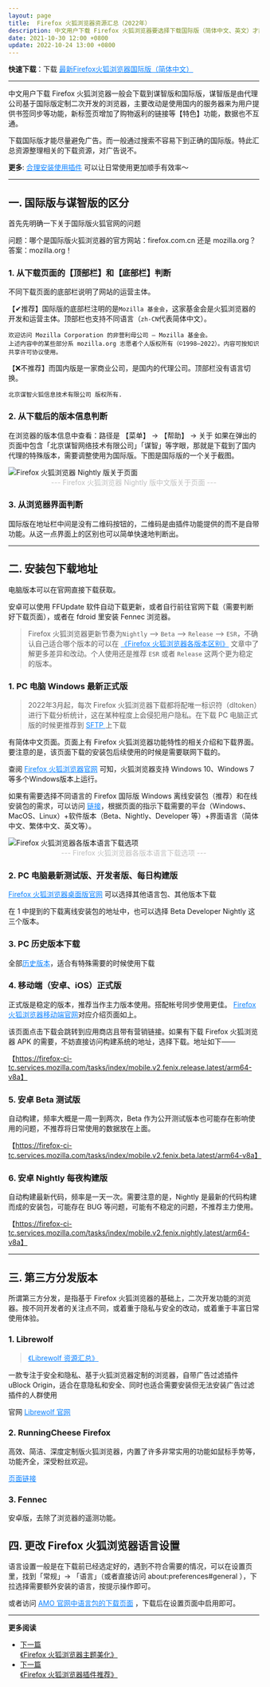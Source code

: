 ```yaml
---
layout: page
title:  Firefox 火狐浏览器资源汇总（2022年）
description: 中文用户下载 Firefox 火狐浏览器要选择下载国际版（简体中文、英文）才能尽量避免广告，精心整理 Firefox 火狐浏览器/ Librewolf 浏览器下载资源，汇总优质官网内容，不含任何广告特供版，放心安心使用 Firefox 火狐浏览器、Librewolf 浏览器畅游网络
date: 2021-10-30 12:00 +0800
update: 2022-10-24 13:00 +0800
---
```


**快速下载**：下载 <a href="https://ypingcn.com/go/out?r=firefox-lastest-zhcn" rel="nofollow" style="color: #0c82ff;"> 最新Firefox火狐浏览器国际版（简体中文） </a>

---

中文用户下载 Firefox 火狐浏览器一般会下载到谋智版和国际版，谋智版是由代理公司基于国际版定制二次开发的浏览器，主要改动是使用国内的服务器来为用户提供书签同步等功能，新标签页增加了购物返利的链接等【特色】功能，数据也不互通。

下载国际版才能尽量避免广告。而一般通过搜索不容易下到正确的国际版。特此汇总资源整理相关的下载资源，对广告说不。

**更多**: <a href="/special/firefox/addons/" style="color: #0c82ff;" target="_blank"> 合理安装使用插件</a> 可以让日常使用更加顺手有效率～

------

## 一. 国际版与谋智版的区分

首先先明确一下关于国际版火狐官网的问题

问题：哪个是国际版火狐浏览器的官方网站：firefox.com.cn 还是 mozilla.org？
答案：mozilla.org！

### 1. 从下载页面的【顶部栏】和【底部栏】判断

不同下载页面的底部栏说明了网站的运营主体。

【✔推荐】国际版的底部栏注明的是```Mozilla 基金会```，这家基金会是火狐浏览器的开发和运营主体。顶部栏也支持不同语言（```zh-CN```代表简体中文）。

```
欢迎访问 Mozilla Corporation 的非营利母公司 — Mozilla 基金会。
上述内容中的某些部分系 mozilla.org 志愿者个人版权所有（©1998–2022）。内容可按知识共享许可协议使用。 
```

【❌不推荐】而国内版是一家商业公司，是国内的代理公司。顶部栏没有语言切换。

```
北京谋智火狐信息技术有限公司 版权所有.
```

### 2. 从下载后的版本信息判断

在浏览器的版本信息中查看：路径是 【菜单】 -> 【帮助】 -> 关于 如果在弹出的页面中包含「北京谋智网络技术有限公司」「谋智」等字眼，那就是下载到了国内代理的特殊版本，需要调整使用为国际版。下图是国际版的一个关于截图。

<img src="/img/special/firefox/firefox-nightly-about.png" style="width:auto;height:auto;max-width:100%;max-height:100%;" alt="Firefox 火狐浏览器 Nightly 版关于页面">

<center><font color="#bfbfbf"> --- Firefox 火狐浏览器 Nightly 版中文版关于页面 --- </font></center>

### 3. 从浏览器界面判断

国际版在地址栏中间是没有二维码按钮的，二维码是由插件功能提供的而不是自带功能。从这一点界面上的区别也可以简单快速地判断出。

------

## 二. 安装包下载地址

电脑版本可以在官网直接下载获取。

安卓可以使用 FFUpdate 软件自动下载更新，或者自行前往官网下载（需要判断好下载页面），或者在 fdroid 里安装 Fennec 浏览器。

> Firefox 火狐浏览器更新节奏为```Nightly``` --> ```Beta``` --> ```Release``` --> ```ESR```，不确认自己适合哪个版本的可以在 <a href="/special/firefox/version/" style="color: #0c82ff;" target="_blank"> 《Firefox 火狐浏览器各版本区别》</a> 文章中了解更多差异和改动。个人使用还是推荐 ``` ESR ``` 或者 ``` Release ``` 这两个更为稳定的版本。

### 1. PC 电脑 Windows 最新正式版

> 2022年3月起，每次 Firefox 火狐浏览器下载都将配唯一标识符（dltoken）进行下载分析统计，这在某种程度上会侵犯用户隐私。在下载 PC 电脑正式版的时候更推荐到  <a href="https://ftp.mozilla.org/pub/firefox/releases/" rel="nofollow" style="color: #0c82ff;"> SFTP  </a>  上下载

有简体中文页面。页面上有 Firefox 火狐浏览器功能特性的相关介绍和下载界面。要注意的是，该页面下载的安装包后续使用的时候是需要联网下载的。

查阅 <a href="https://www.mozilla.org/zh-CN/firefox/new/" rel="nofollow" style="color: #0c82ff;">Firefox 火狐浏览器官网</a> 可知，火狐浏览器支持 Windows 10、Windows 7 等多个Windows版本上运行。

如果有需要选择不同语言的 Firefox 国际版 Windows 离线安装包（推荐）和在线安装包的需求，可以访问 <a href="https://www.mozilla.org/zh-CN/firefox/all/#product-desktop-release" rel="nofollow" style="color: #0c82ff;">链接</a>，根据页面的指示下载需要的平台（Windows、MacOS、Linux）+软件版本（Beta、Nightly、Developer 等）+界面语言（简体中文、繁体中文、英文等）。

<img src="/img/special/firefox/firefox-all-version-download-option.png" style="width:auto;height:auto;max-width:100%;max-height:100%;" alt="Firefox 火狐浏览器各版本语言下载选项">

<center><font color="#bfbfbf"> --- Firefox 火狐浏览器各版本语言下载选项 --- </font></center>

### 2. PC 电脑最新测试版、开发者版、每日构建版

<a href="https://www.mozilla.org/zh-CN/firefox/channel/desktop/" rel="nofollow" style="color: #0c82ff;">Firefox 火狐浏览器桌面版官网</a> 可以选择其他语言包、其他版本下载 

在 1 中提到的下载离线安装包的地址中，也可以选择 Beta Developer Nightly 这三个版本。

### 3. PC 历史版本下载

全部<a href="https://archive.mozilla.org/pub/firefox/releases/" rel="nofollow" style="color: #0c82ff;">历史版本</a>，适合有特殊需要的时候使用下载

### 4. 移动端（安卓、iOS）正式版

正式版是稳定的版本，推荐当作主力版本使用。搭配帐号同步使用更佳。 <a href="https://www.mozilla.org/zh-CN/firefox/browsers/mobile/" rel="nofollow" style="color: #0c82ff;">Firefox 火狐浏览器移动端官网</a>对应介绍页面如上。

该页面点击下载会跳转到应用商店且带有营销链接。如果有下载 Firefox 火狐浏览器 APK 的需要，不妨直接访问构建系统的地址，选择下载。地址如下——

【https://firefox-ci-tc.services.mozilla.com/tasks/index/mobile.v2.fenix.release.latest/arm64-v8a】

### 5. 安卓 Beta 测试版

自动构建，频率大概是一周一到两次，Beta 作为公开测试版本也可能存在影响使用的问题，不推荐将日常使用的数据放在上面。

【https://firefox-ci-tc.services.mozilla.com/tasks/index/mobile.v2.fenix.beta.latest/arm64-v8a】

### 6. 安卓 Nightly 每夜构建版

自动构建最新代码，频率是一天一次。需要注意的是，Nightly 是最新的代码构建而成的安装包，可能存在 BUG 等问题，可能有不稳定的问题，不推荐主力使用。

【https://firefox-ci-tc.services.mozilla.com/tasks/index/mobile.v2.fenix.nightly.latest/arm64-v8a】

------

## 三. 第三方分发版本

所谓第三方分发，是指基于 Firefox 火狐浏览器的基础上，二次开发功能的浏览器。按不同开发者的关注点不同，或着重于隐私与安全的改动，或着重于丰富日常使用体验。

### 1. Librewolf

> <a href="/special/firefox/librewolf/" style="color: #0c82ff;" target="_blank">《Librewolf 资源汇总》</a> 

一款专注于安全和隐私、基于火狐浏览器定制的浏览器，自带广告过滤插件 uBlock Origin，适合在意隐私和安全、同时也适合需要安装但无法安装广告过滤插件的人群使用

官网 <a href="https://librewolf.net/" rel="nofollow" style="color: #0c82ff;">Librewolf 官网</a>

### 2. RunningCheese Firefox

高效、简洁、深度定制版火狐浏览器，内置了许多非常实用的功能如鼠标手势等，功能齐全，深受粉丝欢迎。

<a href="https://www.runningcheese.com/firefox" rel="nofollow" style="color: #0c82ff;">页面链接</a>

### 3. Fennec

安卓版，去除了浏览器的遥测功能。

<a href="https://f-droid.org/en/packages/org.mozilla.fennec_fdroid/" rel="nofollow" style="color: #0c82ff;"></a>

## 四. 更改 Firefox 火狐浏览器语言设置

语言设置一般是在下载前已经选定好的，遇到不符合需要的情况，可以在设置页里，找到「常规」-> 「语言」（或者直接访问 about:preferences#general ），下拉选择需要额外安装的语言，按提示操作即可。

或者访问 <a href="https://addons.mozilla.org/zh-CN/firefox/language-tools/" rel="nofollow" style="color: #0c82ff;"> AMO 官网中语言包的下载页面</a> ，下载后在设置页面中启用即可。

---

**更多阅读**

<div class="row">
    <div class="col-lg-8 col-lg-offset-2
    col-md-10 col-md-offset-1
    post-container">
        <ul class="pager">
            <li class="previous">
                <a href="/special/firefox/theme/" target="_blank" data-toggle="tooltip" data-placement="top"
                    title="《Firefox 火狐浏览器主题美化》">
                    下一篇<br>
                    <span>《Firefox 火狐浏览器主题美化》</span>
                </a>
            </li>
            <li class="next">
                <a href="/special/firefox/addons/" target="_blank" data-toggle="tooltip" data-placement="top"
                    title="《Firefox 火狐浏览器插件推荐》">
                    下一篇<br>
                    <span>《Firefox 火狐浏览器插件推荐》</span>
                </a>
            </li>
        </ul>
    </div>
</div>
